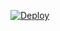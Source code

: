

[![Deploy](https://www.herokucdn.com/deploy/button.svg)](https://heroku.com/deploy?template=https://github.com/Abhishekvao78/Bosco/)



